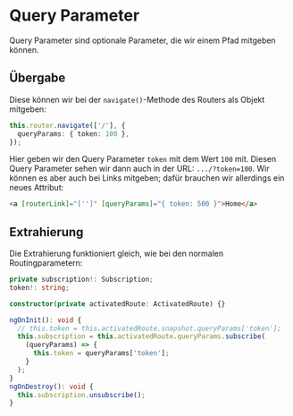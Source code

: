 # Query Parameter

Query Parameter sind optionale Parameter, die wir einem Pfad mitgeben können.

## Übergabe

Diese können wir bei der `navigate()`-Methode des Routers als Objekt mitgeben:

```Typescript
this.router.navigate(['/'], {
  queryParams: { token: 100 },
});
```

Hier geben wir den Query Parameter `token` mit dem Wert `100` mit. Diesen Query Parameter sehen wir dann auch in der URL: `.../?token=100`. Wir können es aber auch bei Links mitgeben; dafür brauchen wir allerdings ein neues Attribut:

```HTML
<a [routerLink]="['']" [queryParams]="{ token: 500 }">Home</a>
```

## Extrahierung

Die Extrahierung funktioniert gleich, wie bei den normalen Routingparametern:

```Typescript
private subscription!: Subscription;
token!: string;

constructor(private activatedRoute: ActivatedRoute) {}

ngOnInit(): void {
  // this.token = this.activatedRoute.snapshot.queryParams['token'];
  this.subscription = this.activatedRoute.queryParams.subscribe(
    (queryParams) => {
      this.token = queryParams['token'];
    }
  );
}
ngOnDestroy(): void {
  this.subscription.unsubscribe();
}
```
